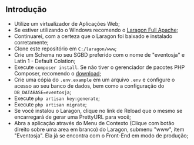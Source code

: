 ## Introdução

- Utilize um virtualizador de Aplicações Web;
- Se estiver utilizando o Windows recomendo o [Laragon Full Apache](https://laragon.org/download.html#Apache);
- Continuarei, com a certeza que o Laragon foi baixado e instalado corretamente;
- Clone este repositório em `C:/laragon/www`;
- Crie um Schema no seu SGBD preferido com o nome de "eventosja" e Latin 1 - Default Colation;
- Execute `composer install`. Se não tiver o gerenciador de pacotes PHP Composer, recomendo o [download](https://getcomposer.org/);
- Crie uma cópia do `.env.example` em um arquivo `.env` e configure o acesso ao seu banco de dados, bem como a configuração do `DB_DATABASE=eventosja`;
- Execute `php artisan key:generate`;
- Execute `php artisan migrate`;
- Se você instalou o Laragon, clique no link de Reload que o mesmo se encarregará de gerar uma PrettyURL para você;
- Abra a aplicação através do Menu de Contexto (Clique com botão direito sobre uma area em branco) do Laragon, submenu "www", item "Eventosja". Ela já se encontra com o Front-End em modo de produção;
